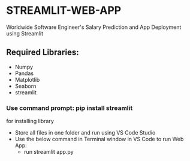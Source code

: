 # STREAMLIT-WEB-APP
Worldwide Software Engineer's Salary Prediction and App Deployment using Streamlit 
## Required Libraries:
  * Numpy
  * Pandas
  * Matplotlib
  * Seaborn
  * streamlit
### Use command prompt: pip install streamlit
for installing library

* Store all files in one folder and run using VS Code Studio
* Use the below command in Terminal window in VS Code to run Web App:
  * run streamlit app.py
